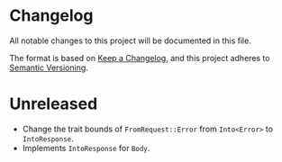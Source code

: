 # Changelog
All notable changes to this project will be documented in this file.

The format is based on [Keep a Changelog](https://keepachangelog.com/en/1.0.0/),
and this project adheres to [Semantic Versioning](https://semver.org/spec/v2.0.0.html).

# Unreleased

- Change the trait bounds of `FromRequest::Error` from `Into<Error>` to `IntoResponse`.
- Implements `IntoResponse` for `Body`.

